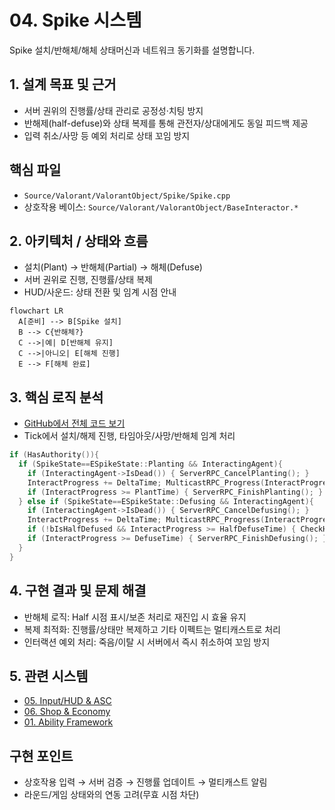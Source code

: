# 04. Spike 시스템

Spike 설치/반해체/해체 상태머신과 네트워크 동기화를 설명합니다.

## 1. 설계 목표 및 근거
- 서버 권위의 진행률/상태 관리로 공정성·치팅 방지
- 반해제(half-defuse)와 상태 복제를 통해 관전자/상대에게도 동일 피드백 제공
- 입력 취소/사망 등 예외 처리로 상태 꼬임 방지

## 핵심 파일
- `Source/Valorant/ValorantObject/Spike/Spike.cpp`
- 상호작용 베이스: `Source/Valorant/ValorantObject/BaseInteractor.*`

## 2. 아키텍처 / 상태와 흐름
- 설치(Plant) → 반해체(Partial) → 해체(Defuse)
- 서버 권위로 진행, 진행률/상태 복제
- HUD/사운드: 상태 전환 및 임계 시점 안내

```mermaid
flowchart LR
  A[준비] --> B[Spike 설치]
  B --> C{반해체?}
  C -->|예| D[반해체 유지]
  C -->|아니오| E[해체 진행]
  E --> F[해체 완료]
```

## 3. 핵심 로직 분석
- [GitHub에서 전체 코드 보기](https://github.com/chungheonLee0325/VALORANT/blob/main/Source/Valorant/ValorantObject/Spike/Spike.cpp)
- Tick에서 설치/해제 진행, 타임아웃/사망/반해체 임계 처리

```cpp
if (HasAuthority()){
  if (SpikeState==ESpikeState::Planting && InteractingAgent){
    if (InteractingAgent->IsDead()) { ServerRPC_CancelPlanting(); }
    InteractProgress += DeltaTime; MulticastRPC_Progress(InteractProgress, PlantTime);
    if (InteractProgress >= PlantTime) { ServerRPC_FinishPlanting(); }
  } else if (SpikeState==ESpikeState::Defusing && InteractingAgent){
    if (InteractingAgent->IsDead()) { ServerRPC_CancelDefusing(); }
    InteractProgress += DeltaTime; MulticastRPC_Progress(InteractProgress, DefuseTime);
    if (!bIsHalfDefused && InteractProgress >= HalfDefuseTime) { CheckHalfDefuse(); }
    if (InteractProgress >= DefuseTime) { ServerRPC_FinishDefusing(); }
  }
}
```

## 4. 구현 결과 및 문제 해결
- 반해체 로직: Half 시점 표시/보존 처리로 재진입 시 효율 유지
- 복제 최적화: 진행률/상태만 복제하고 기타 이펙트는 멀티캐스트로 처리
- 인터랙션 예외 처리: 죽음/이탈 시 서버에서 즉시 취소하여 꼬임 방지

<!-- TODO(media): 설치/해체 UI 진행도/반해체 임계 데모 GIF + 캡션 -->

## 5. 관련 시스템
- [05. Input/HUD & ASC](05_Input_HUD_ASC.md)
- [06. Shop & Economy](06_Shop_Economy.md)
- [01. Ability Framework](01_Ability_Framework.md)

## 구현 포인트
- 상호작용 입력 → 서버 검증 → 진행률 업데이트 → 멀티캐스트 알림
- 라운드/게임 상태와의 연동 고려(무효 시점 차단)

<!-- TODO(media): 설치/해체 진행도 UI와 동기화 데모 GIF + 캡션 추가 -->
